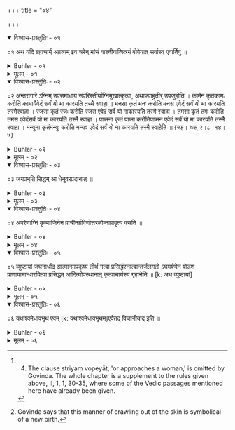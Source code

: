 +++
title = "०४"

+++
<details open><summary>विश्वास-प्रस्तुतिः - ०१</summary>

०१  अथ यदि ब्रह्मचार्य् अव्रत्यम् इव चरेन् मांसं वाश्नीयात्स्त्रियं वोपेयात् सर्वास्व् एवार्तिषु ॥
</details>

<details><summary>Buhler - ०१</summary>

1. Now if a student commits any act against his vow, eats meat, or approaches a woman, whenever any evil befals him, [^1] 


[^1]:  4. The clause striyaṃ vopeyāt, 'or approaches a woman,' is omitted by Govinda. The whole chapter is a supplement to the rules given above, II, 1, 1, 30-35, where some of the Vedic passages mentioned here have already been given.
</details>

<details><summary>मूलम् - ०१</summary>

०१  अथ यदि ब्रह्मचार्य् अव्रत्यम् इव चरेन् मांसं वाश्नीयात्स्त्रियं वोपेयात् सर्वास्व् एवार्तिषु ॥
</details>

<details open><summary>विश्वास-प्रस्तुतिः - ०२</summary>

०२  अन्तरागारे ऽग्निम् उपसमाधाय संपरिस्तीर्याग्निमुखात्कृत्वा, अथाज्याहुतीर् उपजुहोति । कामेन कृतंकामः करोति कामायैवेदं सर्वं यो मा कारयति तस्मै स्वाहा । मनसा कृतं मनः करोति मनस एवेदं सर्वं यो मा कारयति तस्मैस्वाहा । रजसा कृतं रजः करोति रजस एवेदं सर्वं यो माकारयति तस्मै स्वाहा । तमसा कृतं तमः करोति तमस एवेदंसर्वं यो मा कारयति तस्मै स्वाहा । पाप्मना कृतं पाप्मा करोतिपाप्मन एवेदं सर्वं यो मा कारयति तस्मै स्वाहा । मन्युना कृतंमन्युः करोति मन्यव एवेदं सर्वं यो मा कारयति तस्मै स्वाहेति ॥ {च्फ़्। ब्ध्स् २।८।१४।७}
</details>

<details><summary>Buhler - ०२</summary>

2. He heaps fuel on the fire in the interior of the house, scatters (Kuśa grass) around it, and performs the ceremonies up to the end of the Agnimukha; then he offers oblations of clarified butter, (reciting the following texts): 'It was done by lust, lust does it, to lust (belongs) all this, to him who draws me on, Svāhā;' 'It was done by the internal organ, the internal organ does it, to the internal organ (belongs) all this, to him who draws me on, Svāhā;' 'It was done by passion, passion does it, to passion (belongs) all this, to him who draws me on, Svāhā;' 'It was done by ignorance, ignorance does it, to ignorance (belongs) all this, to him who draws me on, Svāhā;' 'It was done by sin, sin does it, to sin (belongs) all this, to him who draws me on, Svāhā;' 'It was done by wrath, wrath does it, to wrath (belongs) all this, to him who draws me on, Svāhā.'
</details>

<details><summary>मूलम् - ०२</summary>

०२  अन्तरागारे ऽग्निम् उपसमाधाय संपरिस्तीर्याग्निमुखात्कृत्वा, अथाज्याहुतीर् उपजुहोति । कामेन कृतंकामः करोति कामायैवेदं सर्वं यो मा कारयति तस्मै स्वाहा । मनसा कृतं मनः करोति मनस एवेदं सर्वं यो मा कारयति तस्मैस्वाहा । रजसा कृतं रजः करोति रजस एवेदं सर्वं यो माकारयति तस्मै स्वाहा । तमसा कृतं तमः करोति तमस एवेदंसर्वं यो मा कारयति तस्मै स्वाहा । पाप्मना कृतं पाप्मा करोतिपाप्मन एवेदं सर्वं यो मा कारयति तस्मै स्वाहा । मन्युना कृतंमन्युः करोति मन्यव एवेदं सर्वं यो मा कारयति तस्मै स्वाहेति ॥ {च्फ़्। ब्ध्स् २।८।१४।७}
</details>

<details open><summary>विश्वास-प्रस्तुतिः - ०३</summary>

०३  जयप्रभृति सिद्धम् आ धेनुवरप्रदानात् ॥
</details>

<details><summary>Buhler - ०३</summary>

3. That which begins with the muttering (of the Vedic texts) and ends with the gift of a fee (consisting of) a cow is known,
</details>

<details><summary>मूलम् - ०३</summary>

०३  जयप्रभृति सिद्धम् आ धेनुवरप्रदानात् ॥
</details>

<details open><summary>विश्वास-प्रस्तुतिः - ०४</summary>

०४  अपरेणाग्निं कृष्णाजिनेन प्राचीनग्रीवेणोत्तरलोम्नाप्रावृत्य वसति ॥
</details>

<details><summary>Buhler - ०४</summary>

4. (Afterwards) he stays (during the night) behind (i. e. to the west of) the fire, wrapping himself in the skin of a black antelope, the neck of which is turned towards the east and the hair of which is turned outside.
</details>

<details><summary>मूलम् - ०४</summary>

०४  अपरेणाग्निं कृष्णाजिनेन प्राचीनग्रीवेणोत्तरलोम्नाप्रावृत्य वसति ॥
</details>

<details open><summary>विश्वास-प्रस्तुतिः - ०५</summary>

०५  व्युष्टायां जघनार्धाद् आत्मानमपकृष्य तीर्थं गत्वा प्रसिद्धंस्नात्वान्तर्जलगतो ऽघमर्षणेन षोडश प्राणायामान्धारयित्वा प्रसिद्धम् आदित्योपस्थानात् कृत्वाचार्यस्य गृहानेति ॥ [k: अथ व्युष्टायां]
</details>

<details><summary>Buhler - ०५</summary>

5. When the day dawns, he drags himself away from the hinder part (of the skin), goes to a bathing-place, bathes (there) in the manner which is known, (but) performs, while in the water, sixteen suppressions of breath with the Aghamarshaṇa hymn; next he performs the known (ceremonies) up to the worship of the sun, and afterwards goes to the house of his teacher. [^2] 


[^2]:  Govinda says that this manner of crawling out of the skin is symbolical of a new birth.
</details>

<details><summary>मूलम् - ०५</summary>

०५  व्युष्टायां जघनार्धाद् आत्मानमपकृष्य तीर्थं गत्वा प्रसिद्धंस्नात्वान्तर्जलगतो ऽघमर्षणेन षोडश प्राणायामान्धारयित्वा प्रसिद्धम् आदित्योपस्थानात् कृत्वाचार्यस्य गृहानेति ॥ [k: अथ व्युष्टायां]
</details>

<details open><summary>विश्वास-प्रस्तुतिः - ०६</summary>

०६  यथाश्वमेधावभृथ एवम् [k: यथाश्वमेधावभृथम्]एवैतद् विजानीयाद् इति ॥
</details>

<details><summary>Buhler - ०६</summary>

6. Let him know for certain that that is equally (effective) as bathing (with the priests) at the end of a horse-sacrifice.
</details>

<details><summary>मूलम् - ०६</summary>

०६  यथाश्वमेधावभृथ एवम् [k: यथाश्वमेधावभृथम्]एवैतद् विजानीयाद् इति ॥
</details>
